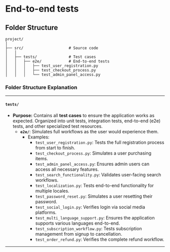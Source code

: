 # End-to-end tests

## Folder Structure

```
project/
│
├── src/                    # Source code
│   │
│   ├── tests/              # Test cases
│   │   ├── e2e/            # End-to-end tests
│   │   │   ├── test_user_registration.py
│   │   │   ├── test_checkout_process.py
│   │   │   └── test_admin_panel_access.py

```


### **Folder Structure Explanation**

* * *

#### **`tests/`**

- **Purpose:** Contains all **test cases** to ensure the application works as expected. Organized into unit tests, integration tests, end-to-end (e2e) tests, and other specialized test resources.
    - **`e2e/`**: Simulates full workflows as the user would experience them.
        - Examples:
            - `test_user_registration.py`: Tests the full registration process from start to finish.
            - `test_checkout_process.py`: Simulates a user purchasing items.
            - `test_admin_panel_access.py`: Ensures admin users can access all necessary features.
            - `test_search_functionality.py`: Validates user-facing search workflows.
            - `test_localization.py`: Tests end-to-end functionality for multiple locales.
            - `test_password_reset.py`: Simulates a user resetting their password.
            - `test_social_login.py`: Verifies login via social media platforms.
            - `test_multi_language_support.py`: Ensures the application supports various languages end-to-end.
            - `test_subscription_workflow.py`: Tests subscription management from signup to cancellation.
            - `test_order_refund.py`: Verifies the complete refund workflow.

* * *
